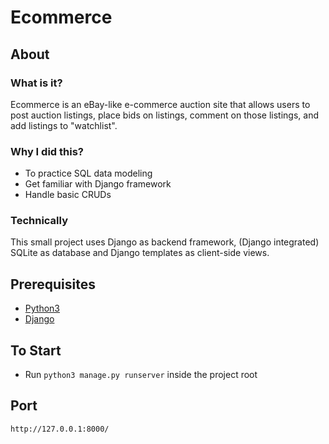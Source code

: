 # Ecommerce

## About

### What is it?

Ecommerce is an eBay-like e-commerce auction site that allows users to post auction listings, place bids on listings, comment on those listings, and add listings to "watchlist".

### Why I did this?

-   To practice SQL data modeling
-   Get familiar with Django framework
-   Handle basic CRUDs

### Technically

This small project uses Django as backend framework, (Django integrated) SQLite as database and Django templates as client-side views.

## Prerequisites

-   [Python3](https://www.python.org/downloads/)
-   [Django](https://www.djangoproject.com/)

## To Start

-   Run `python3 manage.py runserver` inside the project root

## Port

```sh
http://127.0.0.1:8000/
```
